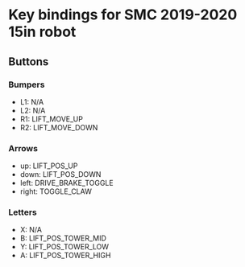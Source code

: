 # Key bindings for SMC 2019-2020 15in robot
## Buttons
### Bumpers
- L1: N/A
- L2: N/A
- R1: LIFT_MOVE_UP
- R2: LIFT_MOVE_DOWN

### Arrows
- up: LIFT_POS_UP
- down: LIFT_POS_DOWN
- left: DRIVE_BRAKE_TOGGLE
- right: TOGGLE_CLAW

### Letters
- X: N/A
- B: LIFT_POS_TOWER_MID
- Y: LIFT_POS_TOWER_LOW
- A: LIFT_POS_TOWER_HIGH

